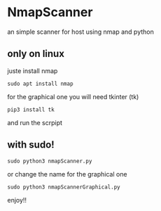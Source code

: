 # NmapScanner
an simple scanner for host using nmap and python

## only on linux

juste install nmap
```
sudo apt install nmap
```
for the graphical one you will need tkinter (tk)
```
pip3 install tk
```
and run the scrpipt
## with sudo!
```
sudo python3 nmapScanner.py
```
or change the name for the graphical one
```
sudo python3 nmapScannerGraphical.py
```
enjoy!!
